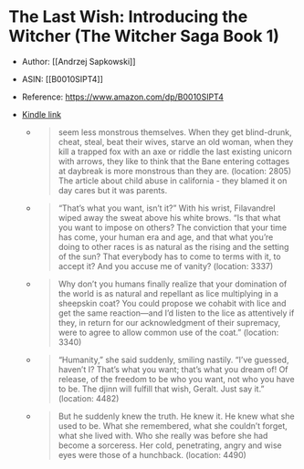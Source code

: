 # The Last Wish: Introducing the Witcher (The Witcher Saga Book 1)

* Author: [[Andrzej Sapkowski]]
* ASIN: [[B0010SIPT4]]
* Reference: https://www.amazon.com/dp/B0010SIPT4
* [Kindle link](kindle://book?action=open&asin=B0010SIPT4)


  - > seem less monstrous themselves. When they get blind-drunk, cheat, steal, beat their wives, starve an old woman, when they kill a trapped fox with an axe or riddle the last existing unicorn with arrows, they like to think that the Bane entering cottages at daybreak is more monstrous than they are. (location: 2805)
    The article about child abuse in california - they blamed it on day cares but it was parents.

  - > “That’s what you want, isn’t it?” With his wrist, Filavandrel wiped away the sweat above his white brows. “Is that what you want to impose on others? The conviction that your time has come, your human era and age, and that what you’re doing to other races is as natural as the rising and the setting of the sun? That everybody has to come to terms with it, to accept it? And you accuse me of vanity? (location: 3337)


  - > Why don’t you humans finally realize that your domination of the world is as natural and repellant as lice multiplying in a sheepskin coat? You could propose we cohabit with lice and get the same reaction—and I’d listen to the lice as attentively if they, in return for our acknowledgment of their supremacy, were to agree to allow common use of the coat.” (location: 3340)


  - > “Humanity,” she said suddenly, smiling nastily. “I’ve guessed, haven’t I? That’s what you want; that’s what you dream of! Of release, of the freedom to be who you want, not who you have to be. The djinn will fulfill that wish, Geralt. Just say it.” (location: 4482)


  - > But he suddenly knew the truth. He knew it. He knew what she used to be. What she remembered, what she couldn’t forget, what she lived with. Who she really was before she had become a sorceress. Her cold, penetrating, angry and wise eyes were those of a hunchback. (location: 4490)


